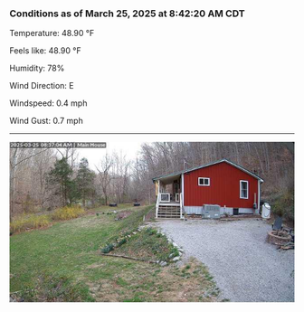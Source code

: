 ### Conditions as of March 25, 2025 at 8:42:20 AM CDT 

Temperature: 48.90 &deg;F

Feels like: 48.90 &deg;F

Humidity: 78%

Wind Direction: E

Windspeed: 0.4 mph

Wind Gust: 0.7 mph

---

<img src="./images/latest.jpeg"/>


